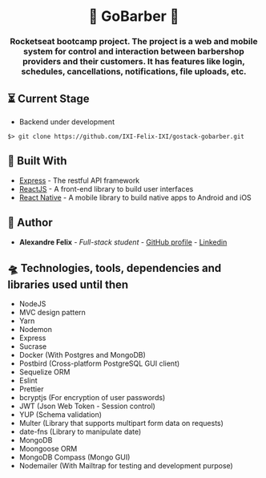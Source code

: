 <h1 align="center">
  💈    GoBarber    💈
</h1>

<h3 align="center">
  Rocketseat bootcamp project. The project is a web and mobile system for control and interaction between barbershop providers and their customers. It has features like login, schedules, cancellations, notifications, file uploads, etc.
</h3>

## ⏳ Current Stage

* Backend under development

```
$> git clone https://github.com/IXI-Felix-IXI/gostack-gobarber.git
```

## 🔨 Built With

* [Express](https://expressjs.com/) - The restful API framework
* [ReactJS](https://pt-br.reactjs.org/) - A front-end library to build user interfaces
* [React Native](https://facebook.github.io/react-native/) - A mobile library to build native apps to Android and iOS


## 🧙 Author

* **Alexandre Felix** - *Full-stack student* -   [GitHub profile](https://github.com/IXI-Felix-IXI)   -   [Linkedin](https://www.linkedin.com/in/alexandrefelix1991/?locale=en_US)


## 🛸 Technologies, tools, dependencies and libraries used until then

* NodeJS
* MVC design pattern
* Yarn
* Nodemon
* Express
* Sucrase
* Docker (With Postgres and MongoDB)
* Postbird (Cross-platform PostgreSQL GUI client)
* Sequelize ORM
* Eslint
* Prettier
* bcryptjs (For encryption of user passwords)
* JWT (Json Web Token - Session control)
* YUP (Schema validation)
* Multer (Library that supports multipart form data on requests)
* date-fns (Library to manipulate date)
* MongoDB
* Moongoose ORM
* MongoDB Compass (Mongo GUI)
* Nodemailer (With Mailtrap for testing and development purpose)
